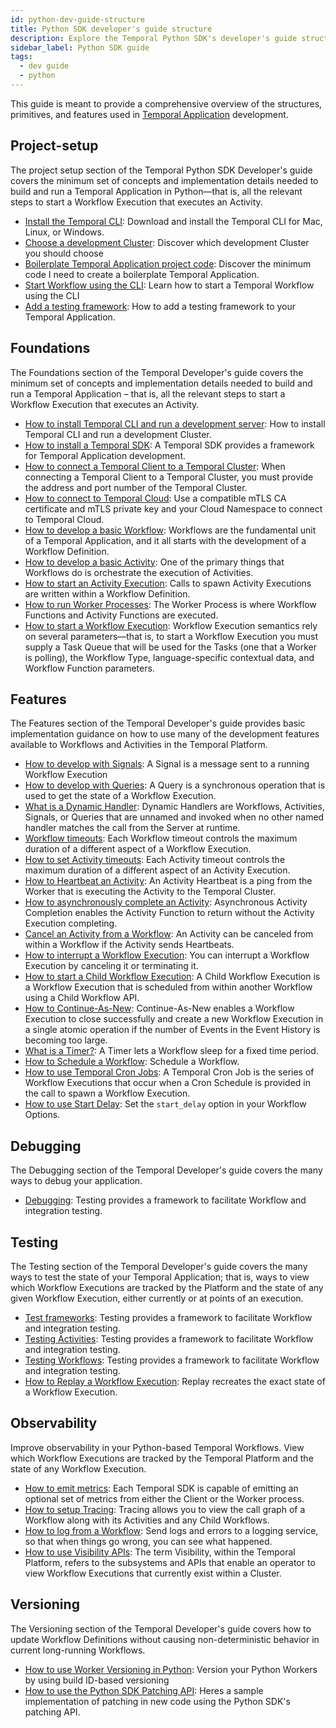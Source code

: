 ```yaml
---
id: python-dev-guide-structure
title: Python SDK developer's guide structure
description: Explore the Temporal Python SDK's developer's guide structure.
sidebar_label: Python SDK guide
tags:
  - dev guide
  - python
---
```


This guide is meant to provide a comprehensive overview of the structures, primitives, and features used in [Temporal Application](/temporal#temporal-application) development.

## Project-setup

The project setup section of the Temporal Python SDK Developer's guide covers the minimum set of concepts and implementation details needed to build and run a Temporal Application in Python—that is, all the relevant steps to start a Workflow Execution that executes an Activity.

- [Install the Temporal CLI](/python/install-cli): Download and install the Temporal CLI for Mac, Linux, or Windows.
- [Choose a development Cluster](/python/choose-dev-cluster): Discover which development Cluster you should choose
- [Boilerplate Temporal Application project code](/python/project-structure): Discover the minimum code I need to create a boilerplate Temporal Application.
- [Start Workflow using the CLI](/python/backgroundcheck-boilerplate-start-workflow): Learn how to start a Temporal Workflow using the CLI
- [Add a testing framework](/python/generated/backgroundcheck-boilerplate-add-test-framework): How to add a testing framework to your Temporal Application.

## Foundations

The Foundations section of the Temporal Developer's guide covers the minimum set of concepts and implementation details needed to build and run a Temporal Application – that is, all the relevant steps to start a Workflow Execution that executes an Activity.

- [How to install Temporal CLI and run a development server](/self-hosted/how-to-install-temporal-cli): How to install Temporal CLI and run a development Cluster.
- [How to install a Temporal SDK](/python/add-sdk): A Temporal SDK provides a framework for Temporal Application development.
- [How to connect a Temporal Client to a Temporal Cluster](/python/connect-to-a-dev-cluster): When connecting a Temporal Client to a Temporal Cluster, you must provide the address and port number of the Temporal Cluster.
- [How to connect to Temporal Cloud](/python/connect-to-temporal-cloud): Use a compatible mTLS CA certificate and mTLS private key and your Cloud Namespace to connect to Temporal Cloud.
- [How to develop a basic Workflow](/python/developing-workflows): Workflows are the fundamental unit of a Temporal Application, and it all starts with the development of a Workflow Definition.
- [How to develop a basic Activity](/python/developing-activities): One of the primary things that Workflows do is orchestrate the execution of Activities.
- [How to start an Activity Execution](/python/spawning-activities): Calls to spawn Activity Executions are written within a Workflow Definition.
- [How to run Worker Processes](/python/run-a-dev-worker): The Worker Process is where Workflow Functions and Activity Functions are executed.
- [How to start a Workflow Execution](/python/spawning-workflows): Workflow Execution semantics rely on several parameters—that is, to start a Workflow Execution you must supply a Task Queue that will be used for the Tasks (one that a Worker is polling), the Workflow Type, language-specific contextual data, and Workflow Function parameters.

## Features

The Features section of the Temporal Developer's guide provides basic implementation guidance on how to use many of the development features available to Workflows and Activities in the Temporal Platform.

- [How to develop with Signals](/python/signals): A Signal is a message sent to a running Workflow Execution
- [How to develop with Queries](/python/queries): A Query is a synchronous operation that is used to get the state of a Workflow Execution.
- [What is a Dynamic Handler](/python/what-is-a-dynamic-handler): Dynamic Handlers are Workflows, Activities, Signals, or Queries that are unnamed and invoked when no other named handler matches the call from the Server at runtime.
- [Workflow timeouts](/python/workflow-timeouts): Each Workflow timeout controls the maximum duration of a different aspect of a Workflow Execution.
- [How to set Activity timeouts](/python/activity-timeouts): Each Activity timeout controls the maximum duration of a different aspect of an Activity Execution.
- [How to Heartbeat an Activity](/python/activity-heartbeats): An Activity Heartbeat is a ping from the Worker that is executing the Activity to the Temporal Cluster.
- [How to asynchronously complete an Activity](/python/async-activity-completion): Asynchronous Activity Completion enables the Activity Function to return without the Activity Execution completing.
- [Cancel an Activity from a Workflow](/python/cancel-activity): An Activity can be canceled from within a Workflow if the Activity sends Heartbeats.
- [How to interrupt a Workflow Execution](/python/interrupt-a-workflow-execution): You can interrupt a Workflow Execution by canceling it or terminating it.
- [How to start a Child Workflow Execution](/python/child-workflows): A Child Workflow Execution is a Workflow Execution that is scheduled from within another Workflow using a Child Workflow API.
- [How to Continue-As-New](/python/continue-as-new): Continue-As-New enables a Workflow Execution to close successfully and create a new Workflow Execution in a single atomic operation if the number of Events in the Event History is becoming too large.
- [What is a Timer?](/python/timers): A Timer lets a Workflow sleep for a fixed time period.
- [How to Schedule a Workflow](/python/schedules): Schedule a Workflow.
- [How to use Temporal Cron Jobs](/python/cron-jobs): A Temporal Cron Job is the series of Workflow Executions that occur when a Cron Schedule is provided in the call to spawn a Workflow Execution.
- [How to use Start Delay](/python/how-to-start-delay): Set the `start_delay` option in your Workflow Options.

## Debugging

The Debugging section of the Temporal Developer's guide covers the many ways to debug your application.

- [Debugging](/python/debugging): Testing provides a framework to facilitate Workflow and integration testing.

## Testing

The Testing section of the Temporal Developer's guide covers the many ways to test the state of your Temporal Application; that is, ways to view which Workflow Executions are tracked by the Platform and the state of any given Workflow Execution, either currently or at points of an execution.

- [Test frameworks](/python/testing-frameworks): Testing provides a framework to facilitate Workflow and integration testing.
- [Testing Activities](/python/testing-activities): Testing provides a framework to facilitate Workflow and integration testing.
- [Testing Workflows](/python/testing-workflows): Testing provides a framework to facilitate Workflow and integration testing.
- [How to Replay a Workflow Execution](/python/replays): Replay recreates the exact state of a Workflow Execution.

## Observability

Improve observability in your Python-based Temporal Workflows. View which Workflow Executions are tracked by the Temporal Platform and the state of any Workflow Execution.

- [How to emit metrics](/python/metrics): Each Temporal SDK is capable of emitting an optional set of metrics from either the Client or the Worker process.
- [How to setup Tracing](/python/tracing): Tracing allows you to view the call graph of a Workflow along with its Activities and any Child Workflows.
- [How to log from a Workflow](/python/logging): Send logs and errors to a logging service, so that when things go wrong, you can see what happened.
- [How to use Visibility APIs](/python/visibility): The term Visibility, within the Temporal Platform, refers to the subsystems and APIs that enable an operator to view Workflow Executions that currently exist within a Cluster.

## Versioning

The Versioning section of the Temporal Developer's guide covers how to update Workflow Definitions without causing non-deterministic behavior in current long-running Workflows.

- [How to use Worker Versioning in Python](/python/how-to-use-worker-versioning-in-python): Version your Python Workers by using build ID-based versioning
- [How to use the Python SDK Patching API](/python/generated/how-to-use-the-python-sdk-patching-api-in-python): Heres a sample implementation of patching in new code using the Python SDK's patching API.

